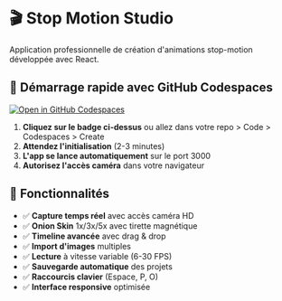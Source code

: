 # 🎬 Stop Motion Studio

Application professionnelle de création d'animations stop-motion développée avec React.

## 🚀 Démarrage rapide avec GitHub Codespaces

[![Open in GitHub Codespaces](https://github.com/codespaces/badge.svg)](https://codespaces.new/fabiencroguennec/StopMotion)

1. **Cliquez sur le badge ci-dessus** ou allez dans votre repo > Code > Codespaces > Create
2. **Attendez l'initialisation** (2-3 minutes)
3. **L'app se lance automatiquement** sur le port 3000
4. **Autorisez l'accès caméra** dans votre navigateur

## 📱 Fonctionnalités

- ✅ **Capture temps réel** avec accès caméra HD
- ✅ **Onion Skin** 1x/3x/5x avec tirette magnétique
- ✅ **Timeline avancée** avec drag & drop
- ✅ **Import d'images** multiples
- ✅ **Lecture** à vitesse variable (6-30 FPS)
- ✅ **Sauvegarde automatique** des projets
- ✅ **Raccourcis clavier** (Espace, P, O)
- ✅ **Interface responsive** optimisée
